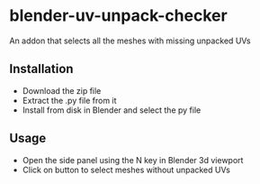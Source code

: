 # blender-uv-unpack-checker
An addon that selects all the meshes with missing unpacked UVs

## Installation
- Download the zip file
- Extract the .py file from it
- Install from disk in Blender and select the py file

## Usage
- Open the side panel using the N key in Blender 3d viewport
- Click on button to select meshes without unpacked UVs
